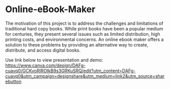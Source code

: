 # Online-eBook-Maker
The motivation of this project is to address the challenges and limitations of traditional hard copy books. While print books have been a popular medium for centuries, they present several issues such as limited distribution, high printing costs, and environmental concerns. An online ebook maker offers a solution to these problems by providing an alternative way to create, distribute, and access digital books.


Use link below to view presentation and demo:
https://www.canva.com/design/DAFg-cuavq0/GCKvoRlROIkB9s3GRKuSRQ/edit?utm_content=DAFg-cuavq0&utm_campaign=designshare&utm_medium=link2&utm_source=sharebutton
